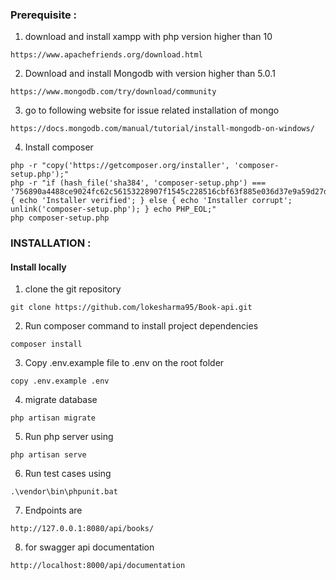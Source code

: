 ### Prerequisite :

1. download and install xampp with php version higher than 10

```
https://www.apachefriends.org/download.html
```

2. Download and install Mongodb with version higher than 5.0.1

```
https://www.mongodb.com/try/download/community
```

3. go to following website for issue related installation of mongo

```
https://docs.mongodb.com/manual/tutorial/install-mongodb-on-windows/
```

4. Install composer

```
php -r "copy('https://getcomposer.org/installer', 'composer-setup.php');"
php -r "if (hash_file('sha384', 'composer-setup.php') === '756890a4488ce9024fc62c56153228907f1545c228516cbf63f885e036d37e9a59d27d63f46af1d4d07ee0f76181c7d3') { echo 'Installer verified'; } else { echo 'Installer corrupt'; unlink('composer-setup.php'); } echo PHP_EOL;"
php composer-setup.php
```

### INSTALLATION :

#### Install locally

1. clone the git repository

```
git clone https://github.com/lokesharma95/Book-api.git
```

2. Run composer command to install project dependencies

```
composer install
```

3. Copy .env.example file to .env on the root folder

```
copy .env.example .env
```

4. migrate database

```
php artisan migrate
```

5. Run php server using

```
php artisan serve
```

6. Run test cases using

```
.\vendor\bin\phpunit.bat
```

7. Endpoints are

```
http://127.0.0.1:8080/api/books/
```

8. for swagger api documentation

```
http://localhost:8000/api/documentation
```


